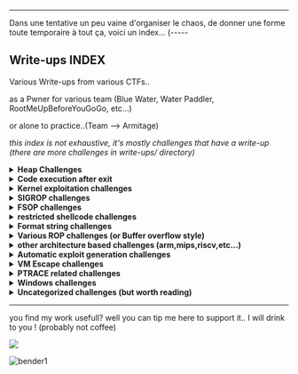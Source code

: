 ------
Dans une tentative un peu vaine d'organiser le chaos, de donner une forme toute temporaire à tout ça, 
voici un index...
(-----

## Write-ups INDEX

Various Write-ups from various CTFs..

as a Pwner for various team (Blue Water, Water Paddler, RootMeUpBeforeYouGoGo, etc...)

or alone to practice..(Team --> Armitage)

*this index is not exhaustive, it's mostly challenges that have a write-up (there are more challenges in write-ups/ directory)*

<details>
  <summary><strong>Heap Challenges</strong></summary>

### libc 2.35

  - **0CTF TCTF 2022** --> babyheap
    * [write-up](https://github.com/nobodyisnobody/write-ups/tree/main/0CTF.TCTF.2022/pwn/babyheap)
    > *seccomp in place, heap overflow due to type confusion,  do chunk overlap for leak, then two tcache poisonning attacks*<br>
    > *code execution via forging dtor_list table in tls-storage, and erasing the random value at fs:0x30*<br>

  - **DiceCTF HOPE 2022** --> catastrophe
    * [write-up](https://github.com/nobodyisnobody/write-ups/tree/main/DiceCTF%40HOPE.2022/pwn/catastrophe)
    > *double free in fastbin, then overwrite libc strlen got entry with system() address*<br>
    > *code execution when calling puts() function (that calls strlen...)*<br>

  - **BSides.Algiers.2023** --> just pwnme
    * [solve script](https://github.com/nobodyisnobody/write-ups/tree/main/BSides.Algiers.2023/pwn/just.pwnme)
    > *double free in fastbin, then get allocation on environ, leak environ, get allocation on stack, write ROP on stack*<br>

### libc 2.34

  - **MetaCTF 2021** --> hookless
    * [write-up](https://github.com/nobodyisnobody/write-ups/tree/main/MetaCtf.2021/pwn/Hookless)
    > *double free in delete function,uaf in edit function (usable once),uaf in display() function too*<br>
    > *House of Botcake attack, we overwrite IO_2_1_stdout with environ address to leak stack address*<br>
    > *we write a ROP directly on stack to achieve code execution*<br>

### libc 2.32

  - **vsCTF 2022** --> EZorange
    * [write-up](https://github.com/nobodyisnobody/write-ups/tree/main/vsCTF.2022/pwn/ezorange)
    > *oob read/write in edit function, no free available, use same method than house of orange to free chunks*<br>
    > *we free two chunks, then do tcache poisonning with the oob, and overwrite __malloc_hook*<br>

### libc 2.31

  - **justCTF 2022** --> notes
    * [write-up](https://github.com/nobodyisnobody/write-ups/tree/main/justCTF.2022/pwn/notes)
    > *fastbin dup attack, then write to __free_hook*<br>

  - **idek CTF 2021** --> stacknotes
    * [write-up](https://github.com/nobodyisnobody/write-ups/tree/main/idekCTF.2021/pwn/stacknotes)
    > *malloca alloc chunk on stack depending on size,we forge a fake chunk on stack, do a house of spirit attack on it*<br>
    > *then alloc a chunk on stack with our ROP that overwrite return address*<br>

  - **Tamil CTF 2021** --> University
    * [write-up](https://github.com/nobodyisnobody/write-ups/tree/main/Tamil.CTF.2021/pwn/University.Pwn)
    > *overflow in edit because of strlen on a non-zero terminated string, will give us a read/write primitive*<br>
    > *we set tcache.count in tcache_perthread_struct to 7 , to make a chunk goes to unsorted, to have a libc address leak*<br>
    > *we edit tcache_entry of bloc of size 0x20 to __free_hook*<br>

  - **HSCTF 8 CTF 2021** --> House of sice
    * [write-up](https://github.com/nobodyisnobody/write-ups/tree/main/HSCTF.8.CTF.2021/House.of.Sice)
    > *double free vulnerability, using fastbin dup attack, then allocation on __free_hook*<br>

  - **DownUnder CTF 2021** --> DUCTF Note
    * [write-up](https://github.com/nobodyisnobody/write-ups/tree/main/DownUnderCTF.2021/pwn/DUCTFnote)
    > *int8 overflow in edit function, then write in tcache metadata, then allocation on __free_hook*<br>

  - **DigitalOverdose CTF 2021** --> flavor
    * [write-up](https://github.com/nobodyisnobody/write-ups/tree/main/DigitalOverdose.2021/pwn/flavor)
    > *double free vulnerability and uaf, then allocation on __free_hook*<br>

  - **justCTF 2023** --> Nucleus
    * [write-up](https://github.com/nobodyisnobody/write-ups/tree/main/justCTF.2023/pwn/Nucleus)
    > * overwrite __free_hook via tcache poisonning attack  *<br>

### libc 2.29

  - **GDG Algiers CTF 2022** --> Notes Keeper
    * [write-up](https://github.com/nobodyisnobody/write-ups/tree/main/GDG.Algiers.CTF.2022/pwn/Notes.keeper)
    > *use null byte overflow to make 0x118 chunk goes to tcache 0x20 size when freed*<br>
    > *the do fastbin dup attack, to finally overwrite __free_hook*<br>
    
### libc 2.27

  - **RaR CTF 2021** --> unintended
    * [write-up](https://github.com/nobodyisnobody/write-ups/tree/main/RaRCTF.2021/pwn/unintended)
    > *heap overflow because of strlen usage, then make overlapping chunk & tcache poisonning*<br>
    > *finally overwrite __free_hook*<br>

  - **IJCTF 2021** --> ezpez<br>
    * [write-up](https://github.com/nobodyisnobody/write-ups/tree/main/IJCTF.2021/pwn/ezpez)
    > *double free on tcache_head to have allocation in unsorted, leak libc, double free on stdin to modify filedescriptor and leak flag*<br>

  - **HSCTF 8 CTF 2021** --> Use after freedom
    * [write-up](https://github.com/nobodyisnobody/write-ups/tree/main/HSCTF.8.CTF.2021/use_after_freedom)
    > *unsorted bin attack, overwrite global_max_fast, then overwrite __free_hook*<br>

  - **justCTF 2023** --> Welcome in my house
    * [write-up](https://github.com/nobodyisnobody/write-ups/tree/main/justCTF.2023/pwn/Welcome.in.my.house)
    > * classic house of force challenge, overwrite another chunk on heap by "turning around" the memory address space  *<br>

### libc 2.25
  - **Tamil CTF 2021*** --> Vuln Storage
    * [write-up](https://github.com/nobodyisnobody/write-ups/blob/main/Tamil.CTF.2021/pwn/Vuln.Storage/)

</details>

<details>
  <summary><strong>Code execution after exit</strong></summary>

  - **Imaginary CTF 2022** --> rope
    * [write-up](https://github.com/nobodyisnobody/write-ups/tree/main/imaginary.CTF.2022/pwn/rope)
    > *code execution via overwriting* `_rtld_global+3848` *, that is* `__rtld_lock_lock_recursive (GL(dl_load_lock))`<br>
    > *and pivoting in *`_rtld_global`* , via *`gets()`* and setcontext gadget* <br>

  - **DanteCTF 2023** --> Sentence To Hell
    * [write-up](https://github.com/nobodyisnobody/write-ups/tree/main/DanteCTF.2023/pwn/Sentence.To.Hell)
    > *code execution via overwriting* `l->l_info[DT_FINI_ARRAY]` *, to make it point to a forge `_fini_array` entry pointing to a onegadget*<br>
    > *challenge on libc 2.35 from Ubuntu 22.04* <br>

  - **LakeCTF Quals 2023** --> Not Malloc
    * [write-up](https://github.com/nobodyisnobody/write-ups/tree/main/LakeCTF.Quals.2023/pwn/not.malloc)
    > *code execution by creating a fake dtor_list in tls-storage, then pivoting in tls-storage & execute a ROP there*<br>

</details>

<details>
  <summary><strong>Kernel exploitation challenges</strong></summary>

  - **UTCTF 2022** --> bloat
    * [write-up](https://github.com/nobodyisnobody/write-ups/tree/main/UTCTF.2022/pwn/bloat)
    > *use write primitive in kernel module, to overwrite modprobe_path*<br>

  - **FCSC 2023** --> ktruc
    * [write-up](https://github.com/nobodyisnobody/write-ups/tree/main/FCSC.2023/pwn/ktruc)
    > *kernel exploitation on recent ubuntu 5.19 kernel, use write primitive in kernel module, to overwrite modprobe_path*<br>

  - **OffensiveCon 2023** --> Blue Frost Security , bfsmatrix challenge
    * [write-up](https://github.com/nobodyisnobody/write-ups/tree/main/Blue.Frost.Security.challenges/bfsmatrix)
    > *kernel exploitation on 6.0.15, an UAF on linked list matrix*<br>

</details>

</details>

<details>
  <summary><strong>SIGROP challenges</strong></summary>

  - **Tamil CTF 2021** --> Insecure system
    * [write-up](https://github.com/nobodyisnobody/write-ups/tree/main/Tamil.CTF.2021/pwn/Insecure.System)
    > *ROP & sigrop*<br>

  - **Tamil CTF 2021** --> Stress Rope
    * [write-up](https://github.com/nobodyisnobody/write-ups/tree/main/Tamil.CTF.2021/pwn/Stress.Rope)
    > *small echo server in assembly, very few gadgets --> ROP & sigrop*<br>

  - **PBjar CTF 2021** --> Imdeghost
    * [write-up](https://github.com/nobodyisnobody/write-ups/tree/main/PBjar.CTF.2021/pwn/Imdeghost)
    > *restricted shellcode, resolved via connect back flag exfiltration done in sigrop*<br>
    

</details>

<details>
  <summary><strong>FSOP challenges</strong></summary>

  - **SECCON CTF 2022 Quals** --> Baby file
    * [write-up](https://github.com/nobodyisnobody/write-ups/blob/main/SECCON.CTF.2022.Quals/pwn/babyfile/)
    > *libc-2.31 based fsop exploitation, _wide_data is NULL and non reachable, we populate pointers first*<br>
    > *then leak libc & random value at fs:0x30, we forge onegagdet mangled address and have code execution via _cookie_write*<br>

  - **Hack.lu CTF 2022** --> byor
    * [write-up](https://github.com/nobodyisnobody/write-ups/tree/main/Hack.lu.CTF.2022/pwn/byor)
    > *libc-2.35 based fsop exploitation, _wide_data points on NULL chunk, we can overwrite stdout*<br>
    > *code execution via _IO_wfile_underflow , we execute system('/bin/sh'),  new standard for FSOP*<br>

  - **FCSC 2022** --> RPG
    * [write-up](https://github.com/nobodyisnobody/write-ups/tree/main/FCSC.2022/pwn/RPG)
    > *heap overflow in FILE structure, then we use FSOP read/write to overwrite __free_hook*<br>

  - **Blackhat MEA CTF finals** --> devpro
    * [write-up](https://github.com/nobodyisnobody/write-ups/tree/main/Blackhat.MEA.CTF.Finals.2023/pwn/devpro)
    > *OOB read/write in FILE structure, then we use FSOP write to overwrite stdout, and we do a FSOP for code execution*<br>

  - **GlacierCTF 2023** --> Write Byte Where
    * [write-up](https://github.com/nobodyisnobody/write-ups/tree/main/GlacierCTF.2023/pwn/Write.Byte.Where)
    > *one byte pwn challenge, solved with a write in stdin to expand buffer, and write over stdout for FSOP*<br>

</details>

<details>
  <summary><strong>restricted shellcode challenges</strong></summary>

  - **Redpwn CTF 2021** --> gelcode-2
    * [write-up](https://github.com/nobodyisnobody/write-ups/tree/main/RedpwnCTF.2021/pwn/gelcode-2)
    > *shellcode with only opcodes from 0 to 5, and a seccomp that force open/read/write shellcode*<br>

  - **MetaCTF 2021** --> sequential shellcode
    * [write-up](https://github.com/nobodyisnobody/write-ups/tree/main/MetaCtf.2021/pwn/Sequential.Shellcode)
    > *shellcode where every byte must be bigger then the preceding one*<br>

  - **Maple CTF 2022** --> EBCSIC
    * [write-up](https://github.com/nobodyisnobody/write-ups/tree/main/MapleCTF.2022/pwn/EBCSIC)
    > *shellcode alphanumeric but restricted to cp037 charset*<br>

  - **FCSC 2022** --> palindrome
    * [write-up](https://github.com/nobodyisnobody/write-ups/tree/main/FCSC.2022/pwn/Palindrome)
    > *need to write a palindrome shellcode, that can be read and executed in two direction*<br>

  - **Aero CTF 2021** --> Shell Master 2
    * [write-up](https://github.com/nobodyisnobody/write-ups/tree/main/Aero.CTF.2021/Shell.Master.2)
    > *run and execute 16byte alphanumeric shellcodes*<br>

  - **idek CTF 2021** --> Guardians of the Galaxy
    * [write-up](https://github.com/nobodyisnobody/write-ups/tree/main/idekCTF.2021/pwn/Guardians.of.the.Galaxy)
    > *shellcode that finds an previously left opened filedescriptor to escape chroot*<br>

  - **KITCTFCTF 2022** --> movsh
    * [write-up](https://github.com/nobodyisnobody/write-ups/tree/main/KITCTFCTF.2022/pwn/movsh)
    > *shellcode composed only of mov and 2 syscalls only, with seccomp that only allow open,read,write,exit syscalls*<br>

  - **FCSC 2023** --> keskidi
    * [write-up](https://github.com/nobodyisnobody/write-ups/tree/main/FCSC.2023/pwn/keskidi)
    > *shellcode where a child leak parent accessible only flag.txt via a random temporary file modified by parent*<br>

  - **Blackhat MEA CTF finals** --> babysbx
    * [write-up](https://github.com/nobodyisnobody/write-ups/tree/main/Blackhat.MEA.CTF.Finals.2023/pwn/babysbx)
    > *escaping from a seccomp very restricted shellcode, and remapping a read-only zone for changing only allowed binary*<br>

</details>

<details>
  <summary><strong>Format string challenges</strong></summary>

  - **PBjar CTF 2021** --> wallstreet32
    * [write-up](https://github.com/nobodyisnobody/write-ups/tree/main/PBjar.CTF.2021/pwn/Wallstreet32)
    > *restricted format string with many format chars forbidden, use trick '%*\n' to get a leak (libc-2.31 based)*<br>

  - **MetaCTF 2021** --> Simple Format Returned
    * [write-up](https://github.com/nobodyisnobody/write-ups/tree/main/MetaCtf.2021/pwn/Simple.Format.Returned)
    > *well classical format string, need bruteforce*<br>

  - **Maple CTF 2022** --> printf
    * [write-up](https://github.com/nobodyisnobody/write-ups/tree/main/MapleCTF.2022/pwn/printf)
    > *well classical format string, need bruteforce*<br>

  - **Imaginary CTF 2021** --> inkaphobia
    * [write-up](https://github.com/nobodyisnobody/write-ups/tree/main/Imaginary.CTF.2021/pwn/inkaphobia)
    > *well classical format string, need bruteforce*<br>

  - **IJCTF 2021** --> baby sum
    * [write-up](https://github.com/nobodyisnobody/write-ups/tree/main/IJCTF.2021/pwn/baby-sum)
    > *simple format string*<br>

  - **FCSC 2022** --> Formatage
    * [write-up](https://github.com/nobodyisnobody/write-ups/tree/main/FCSC.2022/pwn/Formatage)
    > *well classical format string, need bruteforce*<br>

  - **DigitalOverdose CTF 2021** --> uncurved
    * [write-up](https://github.com/nobodyisnobody/write-ups/tree/main/DigitalOverdose.2021/pwn/uncurved)
    > *format string on heap with seccond that forbid execve, and bit a of bruteforce*<br>

  - **Asis CTF Quals 2022*** --> Baby Scan II
    * [write-up](https://github.com/nobodyisnobody/write-ups/tree/main/ASIS.CTF.Quals.2022/pwn/Baby.scan.II)
    > *abuse format string in snprintf to have a write anywhere primitive*<br>
    > *then overwrite exit got entry with _start, then overwrite atoi with printf for leaks*<br>
    > *then overwrite atoi() with system() for code execution*<br>

  - **idekCTF 2022** --> relativity
    * [write-up](https://github.com/nobodyisnobody/write-ups/tree/main/idekCTF.2022/pwn/relativity)
    > *format string on heap with only two `%n` allowed, need bruteforce...only solve script *<br>

</details>

<details>
  <summary><strong>Various ROP challenges (or Buffer overflow style)</strong></summary>

  - **MetaCTF 2021** --> An Attempt Was Made
    * [write-up](https://github.com/nobodyisnobody/write-ups/tree/main/MetaCtf.2021/pwn/A.Attempt.Was.Made)
    > *restricted rop, execve forbidden, few gadgets (no libcsu_init gadget), use only add_gadget to forge gadgets*<br>

  - **Hayyim CTF 2021** --> warmup
    * [write-up](https://github.com/nobodyisnobody/write-ups/tree/main/Hayyim.CTF.2022/pwn/warmup)
    > *simple rop challenge*<br>

  - **Hayyim CTF 2021** --> cooldown
    * [write-up](https://github.com/nobodyisnobody/write-ups/tree/main/Hayyim.CTF.2022/pwn/cooldown)
    > *more restricted rop challenge*<br>

  - **Fword CTF 2021** --> blacklist revenge
    * [write-up](https://github.com/nobodyisnobody/write-ups/tree/main/Fword.CTF.2021/pwn/blacklist.revenge)
    > *seccomp in place to forbid execve, no stdout/stderr output, so a mix of ROP+connect back shellc<brode*<br>

  - **DefCamp CTF 2022** --> blindsight
    * [write-up](https://github.com/nobodyisnobody/write-ups/tree/main/DefCamp.CTF.2022/pwn/blindsight)
    > *blind remote ROP with no binaries given*<br>

  - **TamuCTF 2022** --> Rop Golf
    * [write-up](https://github.com/nobodyisnobody/write-ups/tree/main/TamuCTF.2022/pwn/Rop.Golf)
    > *restricted ROP with few gadgets*<br>

  - **SunshineCTF 2022** --> [RII] Magic the GatheRIIng
    * [write-up](https://github.com/nobodyisnobody/write-ups/tree/main/SunshineCTF.2022/pwn/Magic.the.GatheRIIng/)
    > *oob write on stack, leak, then onegadget..*<br>

  - **404 CTF 2023** --> Calculatrice
    * [write-up](https://github.com/nobodyisnobody/write-ups/tree/main/404CTF.2023/pwn/Calculatrice)
    > *overflow in recursive processing of multiplication in a calculator application*<br>
    > *little ROP, that transform `stderr` libc address on `.bss`  in a onegadget *<br>

  - **Balsn CTF 2023** --> BabyPwn2023
    * [write-up](https://github.com/nobodyisnobody/write-ups/tree/main/Balsn.CTF.2023/pwn/BabyPwn2023)
    > *restricted ROP with few gadgets available*<br>
    > *first ROP on .bss, then execute .puts to leave libc addresses on .bss, then reeuse stdout address to leak a libc address on .bss (stdout) *<br>

</details>

<details>
  <summary><strong>other architecture based challenges (arm,mips,riscv,etc...)</strong></summary>

  - **LINE CTF 2022** --> simbox   (arm)
    * [write-up](https://github.com/nobodyisnobody/write-ups/tree/main/LINE.CTF.2022/pwn/simbox)
    > *ARM challenge based on gnu simulator 11.2 (with custom patch), we rop it, and dump flag*<br>

  - **JustCTF 2022** --> arm        (aarch64)
    * [write-up](https://github.com/nobodyisnobody/write-ups/tree/main/justCTF.2022/pwn/arm)
    > *simple aarch64 exploitation challenge*<br>

  - **HackIM CTF 2022** --> Typical ROP    (riscv)
    * [write-up](https://github.com/nobodyisnobody/write-ups/tree/main/nullcon.HackIM.2022/pwn/typical.ROP)
    > *simple riscv gets buffer overflow exploitation challenge*<br>

  - **UTCTF 2023** --> Bing Chilling    (loongarch64)
    * [write-up](https://github.com/nobodyisnobody/write-ups/tree/main/UTCTF.2023/pwn/Bing.Chilling)
    > *simple loongarch64 gets buffer overflow exploitation challenge*<br>

  - **Hack-A-Sat 4 Qualifiers 2023** --> Smash Babdy & Drop baby    (riscv32)
    * [write-up](https://github.com/nobodyisnobody/write-ups/tree/main/Hack-A-Sat.4.Qualifiers/pwn/)
    > *smash baby is a buffer overflow, and drop baby an overflow needed to be ROP, on riscv32*<br>

</details>

<details>
  <summary><strong>Automatic exploit generation challenges</strong></summary>

  - **Imaginary CTF 2021** --> speedrun
    * [write-up](https://github.com/nobodyisnobody/write-ups/tree/main/Imaginary.CTF.2021/pwn/speedrun)
    > *automatic generated exploit, gets buffer overflow type*<br>

  - **TamuCTF 2022** --> Quick Mafs
    * [write-up](https://github.com/nobodyisnobody/write-ups/tree/main/TamuCTF.2022/pwn/Quick.Mafs)
    > *5 automatic generated exploits to exploit *<br>

</details>

<details>
  <summary><strong>VM Escape challenges</strong></summary>

  - **Fword CTF 2021** --> Peaky and the brain
    * [write-up](https://github.com/nobodyisnobody/write-ups/tree/main/Fword.CTF.2021/pwn/peaky.and.the.brain)
    > *funny challenge, web application written in python, convert an image to brainfuck language, then execute brainfuck code*<br>
    > *oob write on stack in brainfuck interpreter, seccomp in place forbid execve, so open/read/write shellcode translated in brainfuck*<br>

  - **CyberSecurityRumble CTF 2022** --> riscv-jit
    * [write-up](https://github.com/nobodyisnobody/write-ups/tree/main/CyberSecurityRumble.CTF.2022/pwn/riscv-jit)
    > *escape from a riscv bson parser inside a riscv jit interpreter to a riscv shellcode,*<br>
    > *then escape from a riscv just in time interpreter via a oob write in rwx zone, and execute x86 shellcode*<br>

  - **CyberSecurityRumble CTF 2020** --> bflol
    * [write-up](https://github.com/nobodyisnobody/write-ups/tree/main/CyberSecurityRumble.CTF.2020/bflol)
    > *oob read/write in a brainfuck interpreter , we dump our leaks on stack*<br>
    > *then overwrite return address with a onegadget*<br>

  - **404 CTF 2022** --> Changement d'architecture II
    * [write-up](https://github.com/nobodyisnobody/write-ups/tree/main/ASIS.CTF.Quals.2022/pwn/Baby.scan.II)
    > *a sort of arm lite vm, oob read/write in registers access, that permit overwrite FILE structure*<br>
    > *then we get code execution via FSOP*<br>

  - **0CTF TCTF 2022** --> ezvm
    * [write-up](https://github.com/nobodyisnobody/write-ups/tree/main/0CTF.TCTF.2022/pwn/ezvm)
    > *escape a stack machine type of vm, via an oob write, we leak an address on heap via program logic trick*<br>
    > *then we get execution on exit, by forging a dtors_table in tls-storage and erasing random val at fs:0x30*<br>

  - **RCTF 2022** --> bfc
    * [write-up](https://github.com/nobodyisnobody/write-ups/tree/main/RCTF.2022/pwn/bfc)
    > *escape a brainfuck recompiler, via an oob read/write underflow on heap, then do heap exploitation via brainfuck (crazy)*<br>
    > *then we get code execution by overwriting libc GOT entries of strlen and memcpy, and causing a malloc error*<br>
    > *the malloc error will launch __libc_message() function that will call strlen and memcpy*<br>

  - **UTCTF 2023** --> UTCTF Sandbox
    * [write-up](https://github.com/nobodyisnobody/write-ups/tree/main/UTCTF.2023/pwn/UTCTF.Sandbox/)
    > *escape a unicorn sandbox, via vulnerabilities in syscall emulation*<br>
    > *we exploit first program running in guest, to get code execution via ROP*<br>
    > *then we exploit syscall emulation vulnerabilities in host loader, to leak host addresses, and execute an execve syscall*<br>

  - **zer0pts CTF 2023** --> Brainjit
    * [write-up](https://github.com/nobodyisnobody/write-ups/tree/main/zer0pts.CTF.2023/pwn/brainjit)
    > *escape from a JIT brainfuck x86 compiler*<br>
    > *by exploiting code x86 generation error, then executing a shellcode*<br>

  - **Hitcon Quals 2023** --> Wall Maria
    * [write-up](https://github.com/nobodyisnobody/write-ups/tree/main/Hitcon.Quals.2023/pwn/Full.Chain.-.Wall.Maria)
    > *a basic qemu escape challenge, via an oob read/write in a pci qemu driver*<br>

  - **m0lecon CTF Finals 2023** --> Ptmoon
    * [write-up](https://github.com/nobodyisnobody/write-ups/blob/main/m0leCon.CTF.2023/pwn/ptmoon/README.md)
    > *an advanced qemu escape challenge, on qemu 8.1.1 running ubuntu 23.10*<br>
    > *an oob read/write introduced in the vmware svga driver, and a code execution via writing a ROP in another thread stack*<br>

</details>

<details>
  <summary><strong>PTRACE related challenges</strong></summary>

  - **Balsn CTF 2022** --> Asian Parents
    * [write-up](https://github.com/nobodyisnobody/write-ups/tree/main/Balsn.CTF.2022/pwn/Asian.Parents)
    > *interesting challenge where a parent process trace a child process to filter his syscalls via `ptrace`*<br>

  - **NahamCon EU CTF 2022** --> Limited resources
    * [write-up](https://github.com/nobodyisnobody/write-ups/tree/main/NahamCon.EU.CTF.2022/pwn/limited_resources)
    > *challenge where a parent process trace a child process to modify his code via `PTRACE_POKEDATA`*<br>
    > *and like this, escape of the restricted seccomp to dump the flag via child*<br>

</details>

<details>
  <summary><strong>Windows challenges</strong></summary>

  - **INTENT CTF 2022** --> PwnMe
    * [write-up](https://github.com/nobodyisnobody/write-ups/tree/main/INTENT.CTF.2022/pwn/PwnME)
    > *simple buffer overflow, we do a little ROP that makes stack executable via a call to `VirtualProtect()`*<br>
    > *then we jump to a simple windows shellcode that calls cmd.exe*<br>

</details>

<details>
  <summary><strong>Uncategorized challenges (but worth reading)</strong></summary>

  - **Google CTF Quals 2022** --> FixedASLR
    * [write-up](https://github.com/nobodyisnobody/write-ups/tree/main/Google.CTF.2022/pwn/FixedASLR)
    > *great challenge, attack on LFSR based with a known output, to calculate canary (generated by the LFSR)*<br>
    > *use a ROP and a SIGROP for shell execution*<br>

  - **Google CTF Quals 2023** --> write-flag-where 1,2 and 3
    * [write-up](https://github.com/nobodyisnobody/write-ups/tree/main/Google.CTF.Quals.2023/pwn/write-flag-where.series)
    > *a series of 3 challenges, each one more restricted, where you are give a write primitive to write flag anywhere*<br>


  - **FCSC 2022** --> httpd
    * [write-up](https://github.com/nobodyisnobody/write-ups/tree/main/FCSC.2022/pwn/httpd)
    > *interesting challenge, exploitation of syslog() format string vuln by child process, that exploit the parent process*<br>
    > *child process http authentification has a buffer overflow in base64 decoding to a fixed buffer on stack*<br>

  - **FCSC 2022** --> deflation
    * [write-up](https://github.com/nobodyisnobody/write-ups/tree/main/FCSC.2022/pwn/Deflation)
    > *buffer overflow when decompressing zlib compressed data, then restricted ROP*<br>

  - **Balsn CTF 2021** --> orxw
    * [write-up](https://github.com/nobodyisnobody/write-ups/tree/main/Balsn.CTF.2021/pwn/orxw)
    > *interesting challenge where a parent can only write, and a child process can only open and read*<br>
    > *stdin,stdout,stderr are closed, so we use time to extract flag content by testing each char, and blocking when right guess*<br>

  - **RealWorld CTF 2022** --> Shellfind
    * [quick write-up](https://github.com/nobodyisnobody/write-ups/tree/main/RealWorldCTF.2022/pwn/Shellfind)
    > *exploiting a 0 day in a DLINK DCS-960L camera, via a buffer overflow in an udp service*<br>

  - **justCTF 2023** --> Tic Tac PWN!
    * [write-up](https://github.com/nobodyisnobody/write-ups/tree/main/justCTF.2023/pwn/tic-tac-PWN)
    > * interesting challenge, where we can call libc functions via a rpc server, that can call a dynamic library imported functions (tic tac toe game) *<br>
    > * but we can pass only 32bits values to functions, and cannot map memory zone in the low 32bits of address space, nor use returned functions results  *<br>
    > * we mmap a shellcode written in a temp file as rwx, and we finally use `on_exit()` libc function to have code execution at exits (very trikcy one..) *<br>

  - **Codegate CTF 2023** --> sea
    * [write-up](https://github.com/nobodyisnobody/write-ups/tree/main/Codegate.CTF.2023.quals/pwn/sea)
    > * interesting challenge, we can aes encrypt and decrypt data, we can overflow aes sboxes to zero them and leak the random key *<br>
    > * some signed and unsigned trick in padding to leak data on stack, and an overflow in encrypt function.. *<br>


</details>

---

you find my work usefull? well you can tip me here to support it.. I will drink to you ! (probably not coffee) 

<a href="https://www.buymeacoffee.com/nobodyisnobody"><img src="https://img.buymeacoffee.com/button-api/?text=Buy me a beer amigo&emoji=🍺&slug=nobodyisnobody&button_colour=5F7FFF&font_colour=ffffff&font_family=Cookie&outline_colour=000000&coffee_colour=FFDD00" /></a>

![bender1](./pics/bender1.gif)
